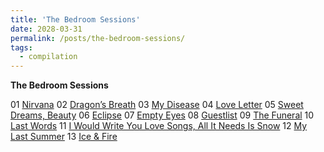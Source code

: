 ```yaml
---
title: 'The Bedroom Sessions'
date: 2028-03-31
permalink: /posts/the-bedroom-sessions/
tags:
  - compilation
---
```


**The Bedroom Sessions**

01 [Nirvana](https://official.watchmesuffocate.com/posts/nirvana/)
02 [Dragon’s Breath](https://official.watchmesuffocate.com/posts/dragons-breath/)
03 [My Disease](https://official.watchmesuffocate.com/posts/my-disease/)
04 [Love Letter](https://official.watchmesuffocate.com/posts/love-letter/)
05 [Sweet Dreams, Beauty](https://official.watchmesuffocate.com/posts/sweet-dreams-beauty/)
06 [Eclipse](https://official.watchmesuffocate.com/posts/eclipse/)
07 [Empty Eyes](https://official.watchmesuffocate.com/posts/empty-eyes/)
08 [Guestlist](https://official.watchmesuffocate.com/posts/guestlist/)
09 [The Funeral](https://official.watchmesuffocate.com/posts/the-funeral/)
10 [Last Words](https://official.watchmesuffocate.com/posts/last-words/)
11 [I Would Write You Love Songs, All It Needs Is Snow](https://official.watchmesuffocate.com/posts/i-would-write-you-love-songs-all-it-needs-is-snow/)
12 [My Last Summer](https://official.watchmesuffocate.com/posts/my-last-summer/)
13 [Ice & Fire](https://official.watchmesuffocate.com/posts/ice-and-fire/)